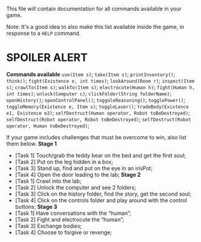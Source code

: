 This file will contain documentation for all commands available in your game.

Note:  It's a good idea to also make this list available inside the game, in response to a `HELP` command.


# SPOILER ALERT
**Commands available**
`use(Item s)`;
`take(Item s)`;
`printInventory()`;
`think()`;
`fight(Existence e, int times)`;
`lookAround(Room r)`;
`inspect(Item s)`;
`crawlTo(Item s)`;
`walkTo(Item s)`;
`electrocute(Human h)`;
`fight(Human h, int times)`;
`unlock(Computer c)`;
`clickFolder(String folderName)`;
`openHistory()`;
`openControlPanel()`;
`toggoleReasoning()`;
`togglePower()`;
`toggleMemory(Existence e, Item s)`;
`toggleLaser()`;
`tradeBody(Existence e1, Existence e2)`;
`selfDestruct(Human operator, Robot toBeDestroyed)`;
`selfDestruct(Robot operator, Robot toBeDestroyed)`;
`selfDestruct(Robot operator, Human toBeDestroyed)`;

If your game includes challenges that must be overcome to win, also list them below.
**Stage 1**
- [Task 1] Touch/grab the teddy bear on the bed and get the first soul;
- [Task 2] Put on the leg hidden in a box;
- [Task 3] Stand up, find and put on the eye in an irisPot;
- [Task 4] Open the door leading to the lab;
**Stage 2**
- [Task 1] Crawl into the lab;
- [Task 2] Unlock the computer and see 2 folders;
- [Task 3] Click on the history folder, find the story, get the second soul;
- [Task 4] Click on the controls folder and play around with the control buttons;
**Stage 3**
- [Task 1] Have conversations with the “human”;
- [Task 2] Fight and electrocute the “human”;
- [Task 3] Exchange bodies;
- [Task 4] Choose to forgive or revenge;
